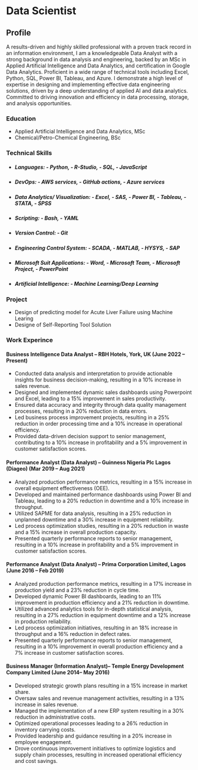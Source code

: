 
# Data Scientist

## Profile 
A results-driven and highly skilled professional with a proven track record in an information environment, I am a knowledgeable Data Analyst with a strong background in data analysis and engineering, backed by an MSc in Applied Artificial Intelligence and Data Analytics, and certification in Google Data Analytics. Proficient in a wide range of technical tools including Excel, Python, SQL, Power BI, Tableau, and Azure. I demonstrate a high level of expertise in designing and implementing effective data engineering solutions, driven by a deep understanding of applied AI and data analytics. Committed to driving innovation and efficiency in data processing, storage, and analysis opportunities.

### Education 
- Applied Artificial Intelligence and Data Analytics, MSc
- Chemical/Petro-Chemical Engineering, BSc

### Technical Skills 
- ##### Languages: - Python, - R-Studio, - SQL, - JavaScript
- ##### DevOps: - AWS services, - GitHub actions, - Azure services
- ##### Data Analytics/ Visualization: - Excel, - SAS, - Power BI, - Tableau, - STATA, - SPSS
- ##### Scripting: - Bash, - YAML
- ##### Version Control: - Git
- #####	Engineering Control System: - SCADA, - MATLAB, - HYSYS, - SAP
- #####	Microsoft Suit Applications: - Word, - Microsoft Team, - Microsoft Project, - PowerPoint
- #####	Artificial Intelligence: - Machine Learning/Deep Learning 

### Project
- Design of predicting model for Acute Liver Failure using Machine Learing
- Designe of Self-Reporting Tool Solution

### Work Experince 
#### Business Intelligence Data Analyst – RBH Hotels, York, UK	                                                                                         (June 2022 – Present)
-	Conducted data analysis and interpretation to provide actionable insights for business decision-making, resulting in a 10% increase in sales revenue.
- Designed and implemented dynamic sales dashboards using Powerpoint and Excel, leading to a 15% improvement in sales productivity.
-	Ensured data accuracy and integrity through data quality management processes, resulting in a 20% reduction in data errors.
-	Led business process improvement projects, resulting in a 25% reduction in order processing time and a 10% increase in operational efficiency.
-	Provided data-driven decision support to senior management, contributing to a 10% increase in profitability and a 5% improvement in customer satisfaction scores.
  
#### Performance Analyst (Data Analyst) – Guinness Nigeria Plc Lagos (Diageo)	                                                                           (Mar 2019 – Aug 2021)
-	Analyzed production performance metrics, resulting in a 15% increase in overall equipment effectiveness (OEE).
-	Developed and maintained performance dashboards using Power BI and Tableau, leading to a 20% reduction in downtime and a 10% increase in throughput.
-	Utilized SAPME for data analysis, resulting in a 25% reduction in unplanned downtime and a 30% increase in equipment reliability.
-	Led process optimization studies, resulting in a 20% reduction in waste and a 15% increase in overall production capacity.
-	Presented quarterly performance reports to senior management, resulting in a 10% increase in profitability and a 5% improvement in customer satisfaction scores.

#### Performance Analyst (Data Analyst) – Prima Corporation Limited, Lagos 	                                                                            (June 2016 – Feb 2019)
-	Analyzed production performance metrics, resulting in a 17% increase in production yield and a 23% reduction in cycle time.
-	Developed dynamic Power BI dashboards, leading to an 11% improvement in production efficiency and a 21% reduction in downtime.
-	Utilized advanced analytics tools for in-depth statistical analysis, resulting in a 27% reduction in equipment downtime and a 12% increase in production reliability.
-	Led process optimization initiatives, resulting in an 18% increase in throughput and a 16% reduction in defect rates.
-	Presented quarterly performance reports to senior management, resulting in a 10% improvement in overall production efficiency and a 7% increase in customer satisfaction scores.
  
#### Business Manager (Information Analyst)– Temple Energy Development Company Limited	                                                                 (June 2014– May 2016)
-	Developed strategic growth plans resulting in a 15% increase in market share.
-	Oversaw sales and revenue management activities, resulting in a 13% increase in sales revenue.
-	Managed the implementation of a new ERP system resulting in a 30% reduction in administrative costs.
-	Optimized operational processes leading to a 26% reduction in inventory carrying costs.
-	Provided leadership and guidance resulting in a 20% increase in employee engagement.
-	Drove continuous improvement initiatives to optimize logistics and supply chain processes, resulting in increased operational efficiency and cost savings.



